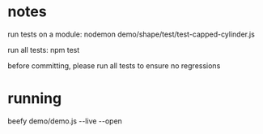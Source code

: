 notes
=====

run tests on a module:
  nodemon demo/shape/test/test-capped-cylinder.js

run all tests:
  npm test

before committing, please run all tests to ensure no regressions

running
=======
beefy demo/demo.js --live --open
